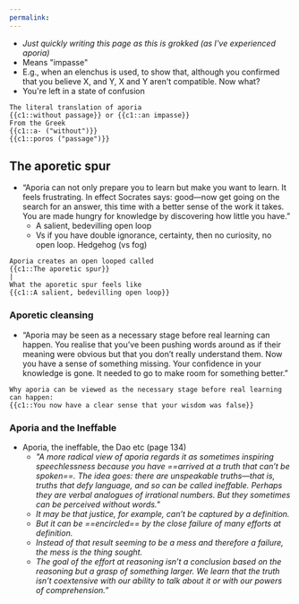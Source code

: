 ```yaml
---
permalink: 
---
```


- *Just quickly writing this page as this is grokked (as I've experienced aporia)*
- Means "impasse"
- E.g., when an elenchus is used, to show that, although you confirmed that you believe X, and Y, X and Y aren't compatible. Now what?
- You're left in a state of confusion
```
The literal translation of aporia   
{{c1::without passage}} or {{c1::an impasse}}  
From the Greek  
{{c1::a- ("without")}}  
{{c1::poros ("passage")}}
```
## The aporetic spur
- “Aporia can not only prepare you to learn but make you want to learn. It feels frustrating. In effect Socrates says: good—now get going on the search for an answer, this time with a better sense of the work it takes. You are made hungry for knowledge by discovering how little you have.”
	- A salient, bedevilling open loop
	- Vs if you have double ignorance, certainty, then no curiosity, no open loop. Hedgehog (vs fog)
```
Aporia creates an open looped called
{{c1::The aporetic spur}}
|
What the aporetic spur feels like
{{c1::A salient, bedevilling open loop}}
```
### Aporetic cleansing
- “Aporia may be seen as a necessary stage before real learning can happen. You realise that you’ve been pushing words around as if their meaning were obvious but that you don’t really understand them. Now you have a sense of something missing. Your confidence in your knowledge is gone. It needed to go to make room for something better.”
```
Why aporia can be viewed as the necessary stage before real learning can happen:
{{c1::You now have a clear sense that your wisdom was false}}
```
### Aporia and the Ineffable
- Aporia, the ineffable, the Dao etc (page 134)
	- *"A more radical view of aporia regards it as sometimes inspiring speechlessness because you have ==arrived at a truth that can’t be spoken==. The idea goes: there are unspeakable truths—that is, truths that defy language, and so can be called ineffable. Perhaps they are verbal analogues of irrational numbers. But they sometimes can be perceived without words."* 
	- *It may be that justice, for example, can’t be captured by a definition.* 
	- *But it can be ==encircled== by the close failure of many efforts at definition.* 
	- *Instead of that result seeming to be a mess and therefore a failure, the mess is the thing sought.* 
	- *The goal of the effort at reasoning isn’t a conclusion based on the reasoning but a grasp of something larger. We learn that the truth isn’t coextensive with our ability to talk about it or with our powers of comprehension.”*
